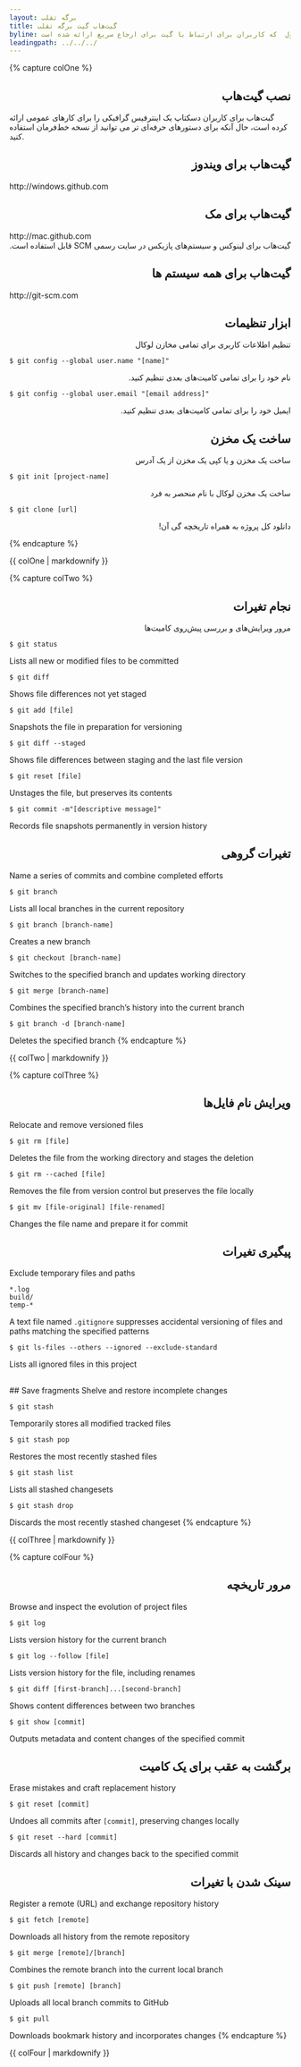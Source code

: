 ```yaml
---
layout: برگه تقلب
title: گیت‌هاب گیت برگه تقلب
byline: گیت یک سیستم کنترل نسخه توزیع‌شده که برای تسهیل فعالیت‌های گیت بر روی لپ‌تاپ یا دسکتپاب می‌باشد. این برگه تقلب خلاصه شده دستورهای معمول  که کاربران برای ارتباط با گیت برای ارجاع سریع ارائه شده است.
leadingpath: ../../../
---
```


{% capture colOne %}
<h2 dir="rtl">نصب گیت‌هاب</h2>
گبت‌هاب برای کاربران دسکتاپ یک اینترفیس گرافیکی را برای کارهای عمومی ارائه کرده است، حال آنکه برای دستور‌های حرفه‌ای تر می توانید از نسخه خط‌فرمان استفاده کنید.

<h2 dir="rtl">گیت‌هاب برای ویندوز</h2>
http://windows.github.com

<h2 dir="rtl">گیت‌هاب برای مک</h2>
http://mac.github.com

<div dir="rtl">
گیت‌هاب برای لینوکس و سیستم‌های پازیکس در سایت رسمی SCM قابل استفاده است.
</div>

<h2 dir="rtl">گیت‌هاب برای همه سیستم ها</h2>
http://git-scm.com

<h2 dir="rtl">ابزار تنظیمات</h2>
<div dir="rtl">
تنظیم اطلاعات کاربری برای تمامی مخازن لوکال
</div>

```$ git config --global user.name "[name]"```

<div dir="rtl">
نام خود را برای تمامی کامیت‌های بعدی تنظیم کنید.
</div>



```$ git config --global user.email "[email address]"```

<div dir="rtl">
ایمیل خود را برای تمامی کامیت‌های بعدی تنظیم کنید.
</div>



<h2 dir="rtl">ساخت یک مخزن</h2>
<div dir="rtl">
ساخت یک مخزن و یا کپی یک مخزن از یک آدرس
</div>



```$ git init [project-name]```

<div dir="rtl">
ساخت یک مخزن لوکال با نام منحصر به فرد
</div>



```$ git clone [url]```

<div dir="rtl">
دانلود کل پروژه به همراه تاریخچه گی آن!
</div>


{% endcapture %}
<div class="col-md-6">
{{ colOne | markdownify }}
</div>


{% capture colTwo %}

<h2 dir="rtl">نجام تغیرات</h2>
<div dir="rtl">
مرور ویرایش‌های و بررسی پیش‌روی کامیت‌ها
</div>


```$ git status```

Lists all new or modified files to be committed


```$ git diff```

Shows file differences not yet staged


```$ git add [file]```

Snapshots the file in preparation for versioning


```$ git diff --staged```

Shows file differences between staging and the last file version


```$ git reset [file]```

Unstages the file, but preserves its contents


```$ git commit -m"[descriptive message]"```

Records file snapshots permanently in version history

<h2 dir="rtl">تغیرات گروهی</h2>
Name a series of commits and combine completed efforts


```$ git branch```

Lists all local branches in the current repository


```$ git branch [branch-name]```

Creates a new branch


```$ git checkout [branch-name]```

Switches to the specified branch and updates working directory


```$ git merge [branch-name]```

Combines the specified branch’s history into the current branch


```$ git branch -d [branch-name]```

Deletes the specified branch
{% endcapture %}
<div class="col-md-6">
{{ colTwo | markdownify }}
</div>
<div class="clearfix"></div>


{% capture colThree %}

<h2 dir="rtl">ویرایش نام فایل‌ها</h2>
Relocate and remove versioned files


```$ git rm [file]```

Deletes the file from the working directory and stages the deletion


```$ git rm --cached [file]```

Removes the file from version control but preserves the file locally


```$ git mv [file-original] [file-renamed]```

Changes the file name and prepare it for commit

<h2 dir="rtl">پیگیری تغیرات</h2>
Exclude temporary files and paths

```
*.log
build/
temp-*
```

A text file named `.gitignore` suppresses accidental versioning of files and paths matching the specified patterns


```$ git ls-files --others --ignored --exclude-standard```

Lists all ignored files in this project

<h2 dir="rtl"></h2>
## Save fragments
Shelve and restore incomplete changes


```$ git stash```

Temporarily stores all modified tracked files


```$ git stash pop```

Restores the most recently stashed files


```$ git stash list```

Lists all stashed changesets


```$ git stash drop```

Discards the most recently stashed changeset
{% endcapture %}
<div class="col-md-6">
{{ colThree | markdownify }}
</div>

{% capture colFour %}

<h2 dir="rtl">مرور تاریخچه</h2>
Browse and inspect the evolution of project files


```$ git log```

Lists version history for the current branch


```$ git log --follow [file]```

Lists version history for the file, including renames


```$ git diff [first-branch]...[second-branch]```

Shows content differences between two branches


```$ git show [commit]```

Outputs metadata and content changes of the specified commit

<h2 dir="rtl">برگشت به عقب برای یک کامیت</h2>
Erase mistakes and craft replacement history


```$ git reset [commit]```

Undoes all commits after `[commit]`, preserving changes locally


```$ git reset --hard [commit]```

Discards all history and changes back to the specified commit

<h2 dir="rtl">سینک شدن با تغیرات</h2>
Register a remote (URL) and exchange repository history


```$ git fetch [remote]```

Downloads all history from the remote repository


```$ git merge [remote]/[branch]```

Combines the remote branch into the current local branch


```$ git push [remote] [branch]```

Uploads all local branch commits to GitHub


```$ git pull```

Downloads bookmark history and incorporates changes
{% endcapture %}
<div class="col-md-6">
{{ colFour | markdownify }}
</div>
